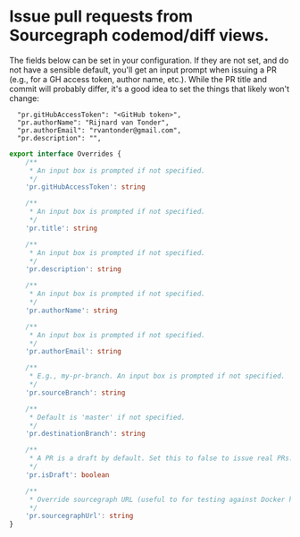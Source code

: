# Issue pull requests from Sourcegraph codemod/diff views.

The fields below can be set in your configuration. If they are not set, and do not have a sensible default, you'll get an input prompt when issuing a PR (e.g., for a GH access token, author name, etc.). While the PR title and commit will probably differ, it's a good idea to set the things that likely won't change:

```
  "pr.gitHubAccessToken": "<GitHub token>",
  "pr.authorName": "Rijnard van Tonder",
  "pr.authorEmail": "rvantonder@gmail.com",
  "pr.description": "",
``` 

```ts
export interface Overrides {
    /**
     * An input box is prompted if not specified.
     */
    'pr.gitHubAccessToken': string

    /**
     * An input box is prompted if not specified.
     */
    'pr.title': string

    /**
     * An input box is prompted if not specified.
     */
    'pr.description': string

    /**
     * An input box is prompted if not specified.
     */
    'pr.authorName': string

    /**
     * An input box is prompted if not specified.
     */
    'pr.authorEmail': string

    /**
     * E.g., my-pr-branch. An input box is prompted if not specified.
     */
    'pr.sourceBranch': string

    /**
     * Default is 'master' if not specified.
     */
    'pr.destinationBranch': string

    /**
     * A PR is a draft by default. Set this to false to issue real PRs.
     */
    'pr.isDraft': boolean

    /**
     * Override sourcegraph URL (useful to for testing against Docker hosts).
     */
    'pr.sourcegraphUrl': string
}
```

